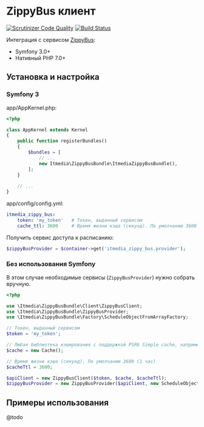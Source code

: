 ZippyBus клиент
===============

[![Scrutinizer Code Quality](https://scrutinizer-ci.com/g/itmedia-by/zippy-bus-bundle/badges/quality-score.png?b=develop)](https://scrutinizer-ci.com/g/itmedia-by/zippy-bus-bundle/?branch=develop)
[![Build Status](https://scrutinizer-ci.com/g/itmedia-by/zippy-bus-bundle/badges/build.png?b=develop)](https://scrutinizer-ci.com/g/itmedia-by/zippy-bus-bundle/build-status/develop)

Интеграция с сервисом [ZippyBus](https://zippybus.com/):
- Symfony 3.0+
- Нативный PHP 7.0+


Установка и настройка 
---------------------


### Symfony 3

app/AppKernel.php: 

```php
<?php

class AppKernel extends Kernel
{
    public function registerBundles()
    {
        $bundles = [
            // ...
            new Itmedia\ZippyBusBundle\ItmediaZippyBusBundle(),        
        ];
    }
    
    // ...
}
```

app/config/config.yml:

```yaml
itmedia_zippy_bus:
    token: 'my_token'   # Токен, выданный сервисом
    cache_ttl: 3600     # Время жизни кэша (секунд). По умолчанию 3600 (1 час)
```

Получить сервис доступа к расписанию:

```php
$zippyBusProvider = $container->get('itmedia_zippy_bus.provider');
```


### Без использования Symfony

В этом случае необходимые сервисы (`ZippyBusProvider`) нужно собрать вручную.

```php
<?php

use \Itmedia\ZippyBusBundle\Client\ZippyBusClient;
use \Itmedia\ZippyBusBundle\ZippyBusProvider;
use \Itmedia\ZippyBusBundle\Factory\ScheduleObjectFromArrayFactory;

// Токен, выданный сервисом
$token = 'my_token';

// Любая библиотека кэширования с поддержкой PSR6 Simple cache, например https://github.com/symfony/cache
$cache = new Cache();

// Время жизни кэша (секунд). По умолчанию 3600 (1 час)
$cacheTtl = 3600; 

$apiClient = new ZippyBusClient($token, $cache, $cacheTtl);
$zippyBusProvider = new ZippyBusProvider($apiClient, new ScheduleObjectFromArrayFactory());
```



Примеры использования
---------------------

@todo
